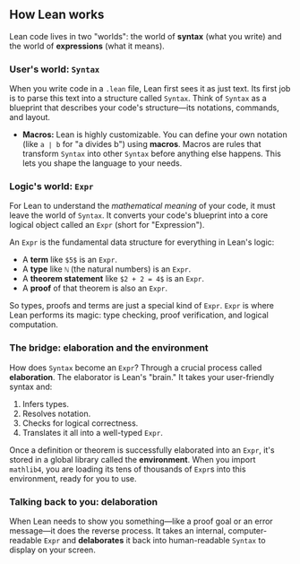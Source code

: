 
## How Lean works

Lean code lives in two "worlds": the world of **syntax** (what you write) and the world of **expressions** (what it means).

### User's world: `Syntax`

When you write code in a `.lean` file, Lean first sees it as just text. Its first job is to parse this text into a structure called `Syntax`. Think of `Syntax` as a blueprint that describes your code's structure—its notations, commands, and layout.

  * **Macros:** Lean is highly customizable. You can define your own notation (like `a ∣ b` for "a divides b") using **macros**. Macros are rules that transform `Syntax` into other `Syntax` before anything else happens. This lets you shape the language to your needs.

### Logic's world: `Expr`

For Lean to understand the *mathematical meaning* of your code, it must leave the world of `Syntax`. It converts your code's blueprint into a core logical object called an `Expr` (short for "Expression").

An `Expr` is the fundamental data structure for everything in Lean's logic:

  * A **term** like `$5$` is an `Expr`.
  * A **type** like `ℕ` (the natural numbers) is an `Expr`.
  * A **theorem statement** like `$2 + 2 = 4$` is an `Expr`.
  * A **proof** of that theorem is also an `Expr`.

So types, proofs and terms are just a special kind of `Expr`.  `Expr` is where Lean performs its magic: type checking, proof verification, and logical computation.


### The bridge: elaboration and the environment

How does `Syntax` become an `Expr`? Through a crucial process called **elaboration**. The elaborator is Lean's "brain." It takes your user-friendly syntax and:

1.  Infers types.
2.  Resolves notation.
3.  Checks for logical correctness.
4.  Translates it all into a well-typed `Expr`.

Once a definition or theorem is successfully elaborated into an `Expr`, it's stored in a global library called the **environment**. When you import `mathlib4`, you are loading its tens of thousands of `Expr`s into this environment, ready for you to use.


### Talking back to you: delaboration

When Lean needs to show you something—like a proof goal or an error message—it does the reverse process. It takes an internal, computer-readable `Expr` and **delaborates** it back into human-readable `Syntax` to display on your screen.


